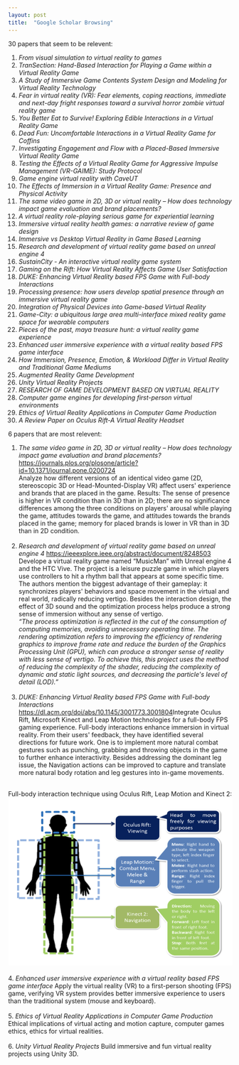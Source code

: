 ```yaml
---
layout: post
title:  "Google Scholar Browsing"
---
```

30 papers that seem to be relevent:<br>
1. <i>From visual simulation to virtual reality to games</i><br>
2. <i> TranSection: Hand-Based Interaction for Playing a Game within a Virtual Reality Game</i> <br>
3. <i>A Study of Immersive Game Contents System Design and Modeling for Virtual Reality Technology</i><br>
4. <i>Fear in virtual reality (VR): Fear elements, coping reactions, immediate and next-day fright responses toward a survival horror zombie virtual reality game</i><br>
5. <i>You Better Eat to Survive! Exploring Edible Interactions in a Virtual Reality Game</i><br>
6. <i>Dead Fun: Uncomfortable Interactions in a Virtual Reality Game for Coffins</i><br>
7. <i>Investigating Engagement and Flow with a Placed-Based Immersive Virtual Reality Game</i><br>
8. <i>Testing the Effects of a Virtual Reality Game for Aggressive Impulse Management (VR-GAIME): Study Protocol</i><br>
9. <i>Game engine virtual reality with CaveUT</i><br>
10. <i>The Effects of Immersion in a Virtual Reality Game: Presence and Physical Activity</i><br>
11. <i>The same video game in 2D,  3D or virtual reality – How does technology impact game evaluation and brand placements?</i><br>
12. <i>A virtual reality role-playing serious game for experiential learning</i><br>
13. <i>Immersive virtual reality health games: a narrative review of game design</i><br>
14. <i>Immersive vs Desktop Virtual Reality in Game Based Learning</i><br>
15. <i>Research and development of virtual reality game based on unreal engine 4</i><br>
16. <i>SustainCity - An interactive virtual reality game system</i><br>
17. <i>Gaming on the Rift: How Virtual Reality Affects Game User Satisfaction</i><br>
18. <i>DUKE: Enhancing Virtual Reality based FPS Game with Full-body Interactions</i><br>
19. <i>Processing presence: how users develop spatial presence through an immersive virtual reality game</i><br>
20. <i>Integration of Physical Devices into Game-based Virtual Reality</i><br>
21. <i>Game-City: a ubiquitous large area multi-interface mixed reality game space for wearable computers</i><br>
22. <i>Pieces of the past, maya treasure hunt: a virtual reality game experience</i><br>
23. <i>Enhanced user immersive experience with a virtual reality based FPS game interface</i><br>
24. <i>How Immersion, Presence, Emotion, & Workload Differ in Virtual Reality and Traditional Game Mediums</i><br>
25. <i>Augmented Reality Game Development</i><br>
26. <i>Unity Virtual Reality Projects</i><br>
27. <i>RESEARCH OF GAME DEVELOPMENT BASED ON VIRTUAL REALITY</i><br>
28. <i>Computer game engines for developing first-person virtual environments</i><br>
29. <i>Ethics of Virtual Reality Applications in Computer Game Production</i><br>
30. <i>A Review Paper on Oculus Rift-A Virtual Reality Headset</i><br>

6 papers that are most relevent:<br>
1. <i>The same video game in 2D, 3D or virtual reality – How does technology impact game evaluation and brand placements?</i> <https://journals.plos.org/plosone/article?id=10.1371/journal.pone.0200724><br>Analyze how different versions of an identical video game (2D, stereoscopic 3D or Head-Mounted-Display VR) affect users' experience and brands that are placed in the game. Results: The sense of presence is higher in VR condition than in 3D than in 2D; there are no significance differences among the three conditions on players' arousal while playing the game, attitudes towards the game, and attitudes towards the brands placed in the game; memory for placed brands is lower in VR than in 3D than in 2D condition.
<br><br>
2. <i>Research and development of virtual reality game based on unreal engine 4</i> <https://ieeexplore.ieee.org/abstract/document/8248503> <br>Develope a virtual reality game named “MusicMan” with Unreal engine 4 and the HTC Vive. The project is a leisure puzzle game in which players use controllers to hit a rhythm ball that appears at some specific time. The authors mention the biggest advantage of their gameplay: it synchronizes players' behaviors and space movement in the virtual and real world, radically reducing vertigo. Besides the interaction design, the effect of 3D sound and the optimization process helps produce a strong sense of immersion without any sense of vertigo.<br><i>
“The process optimization is reflected in the cut of the consumption of computing memories, avoiding unnecessary operating time. The rendering optimization refers to improving the efficiency of rendering graphics to improve frame rate and reduce the burden of the Graphics Processing Unit (GPU), which can produce a stronger sense of reality with less sense of vertigo. To achieve this, this project uses the method of reducing the complexity of the shader, reducing the complexity of dynamic and static light sources, and decreasing the particle's level of detail (LOD).”</i>
<br><br>
3. <i>DUKE: Enhancing Virtual Reality based FPS Game with Full-body Interactions</i> <https://dl.acm.org/doi/abs/10.1145/3001773.3001804>Integrate Oculus Rift, Microsoft Kinect and Leap Motion technologies for a full-body FPS gaming experience. Full-body interactions enhance immersion in virtual reality. From their users' feedback, they have identified several directions for future work. One is to implement more natural combat gestures such as punching, grabbing and throwing objects in the game to further enhance interactivity. Besides addressing the dominant leg issue, the Navigation actions can be improved to capture and translate more natural body rotation and leg gestures into in-game movements. 
<br>
Full-body interaction technique using Oculus Rift, Leap Motion and Kinect 2:
<img src="images/full_body_img.png" alt="">
<br><br>
4. <i>Enhanced user immersive experience with a virtual reality based FPS game interface</i> <https://ieeexplore.ieee.org/abstract/document/5593369/authors#authors> Apply the virtual reality (VR) to a first-person shooting (FPS) game, verifying VR system provides better immersive experience to users than the traditional system (mouse and keyboard).<br>
<br>
5. <i>Ethics of Virtual Reality Applications in Computer Game Production</i> <https://www.mdpi.com/2409-9287/1/1/73> Ethical implications of virtual acting and motion capture, computer games ethics, ethics for virtual realities.<br><br>
6. <i>Unity Virtual Reality Projects</i> <https://books.google.com/books?hl=en&lr=&id=vuF5CgAAQBAJ&oi=fnd&pg=PP1&dq=virtual+reality+game&ots=a44P1kPSzN&sig=qwczDVbHAXIxzjIawXZwtRSa21w#v=onepage&q=virtual%20reality%20game&f=false> Build immersive and fun virtual reality projects using Unity 3D.<br>